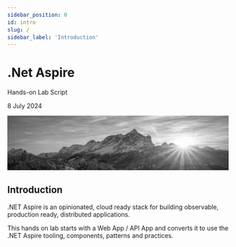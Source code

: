 ```yaml
---
sidebar_position: 0
id: intro
slug: /
sidebar_label: 'Introduction'
---
```


# .Net Aspire

Hands-on Lab Script

8 July 2024

![lab-aspire](images/lab-aspire.jpg)

## Introduction

.NET Aspire is an opinionated, cloud ready stack for building observable, production ready, distributed applications.

This hands on lab starts with a Web App / API App and converts it to use the .NET Aspire tooling, components, patterns and practices.
